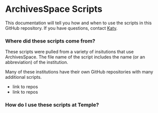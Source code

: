 # ArchivesSpace Scripts

This documentation will tell you how and when to use the scripts in this GitHub repository. If you have questions, contact [Katy](https://github.com/katyrawdon).

### Where did these scripts come from?

These scripts were pulled from a variety of insitutions that use ArchivesSpace. The file name of the script includes the name (or an abbreviation) of the institution. 

Many of these institutions have their own GitHub repositories with many additional scripts.

- link to repos
- link to repos

### How do I use these scripts at Temple? 


